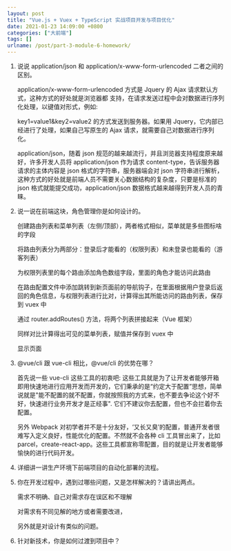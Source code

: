 ```yaml
---
layout: post
title: "Vue.js + Vuex + TypeScript 实战项目开发与项目优化"
date: 2021-01-23 14:09:00 +0800
categories: ["大前端"]
tags: []
urlname: /post/part-3-module-6-homework/
---
```


1. 说说 application/json 和 application/x-www-form-urlencoded 二者之间的区别。

   application/x-www-form-urlencoded 方式是 Jquery 的 Ajax 请求默认方式，这种方式的好处就是浏览器都
   支持，在请求发送过程中会对数据进行序列化处理，以键值对形式，例如:

   <!--more-->

   key1=value1&key2=value2 的方式发送到服务器。如果用 Jquery，它内部已经进行了处理，如果自己写原生的 Ajax 请求，就需要自己对数据进行序列化。

   application/json，随着 json 规范的越来越流行，并且浏览器支持程度原来越好，许多开发人员将 application/json 作为请求 content-type，告诉服务器请求的主体内容是 json 格式的字符串，服务器端会对 json 字符串进行解析，这种方式的好处就是前端人员不需要关心数据结构的复杂度，只要是标准的 json 格式就能提交成功，application/json 数据格式越来越得到开发人员的青睐。

2. 说一说在前端这块，角色管理你是如何设计的。

   创建路由列表和菜单列表（左侧/顶部），两者格式相似，菜单就是多些图标啥的字段

   将路由列表分为两部分：登录后才能看的（权限列表）和未登录也能看的（游客列表）

   为权限列表里的每个路由添加角色数组字段，里面的角色才能访问此路由

   在路由配置文件中添加跳转到新页面前的导航钩子，在里面根据用户登录后返回的角色信息，与权限列表进行比对，计算得出其所能访问的路由列表，保存到 vuex 中

   通过 router.addRoutes() 方法，将两个列表拼接起来（Vue 框架）

   同样对比计算得出可见的菜单列表，赋值并保存到 vuex 中

   显示页面

3. @vue/cli 跟 vue-cli 相比，@vue/cli 的优势在哪？

   首先说一些 vue-cli 这些工具的初衷吧: 这些工具就是为了让开发者能够开箱即用快速地进行应用开发而开发的，它们秉承的是“约定大于配置”思想，简单说就是"能不配置的就不配置，你就按照我的方式来，也不要去争论这个好不好，快速进行业务开发才是正经事". 它们不建议你去配置，但也不会拦着你去配置。

   另外 Webpack 对初学者并不是十分友好，‘又长又臭’的配置，普通开发者很难写入定义良好，性能优化的配置。不然就不会各种 cli 工具冒出来了，比如 parcel，create-react-app。这些工具都宣称零配置，目的就是让开发者能够愉快的进行代码开发。

4. 详细讲一讲生产环境下前端项目的自动化部署的流程。

5. 你在开发过程中，遇到过哪些问题，又是怎样解决的？请讲出两点。

   需求不明确、自己对需求存在误区和不理解

   对需求有不同见解的地方或者需要改进，

   另外就是对设计有类似的问题。

6. 针对新技术，你是如何过渡到项目中？
